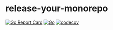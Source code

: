 # release-your-monorepo

[![Go Report Card](https://goreportcard.com/badge/github.com/kwk/release-your-monorepo)](https://goreportcard.com/report/github.com/kwk/release-your-monorepo) [![Go](https://github.com/kwk/release-your-monorepo/actions/workflows/go.yml/badge.svg)](https://github.com/kwk/release-your-monorepo/actions/workflows/go.yml) [![codecov](https://codecov.io/gh/kwk/release-your-monorepo/branch/main/graph/badge.svg?token=KAG521VGMC)](https://codecov.io/gh/kwk/release-your-monorepo)
